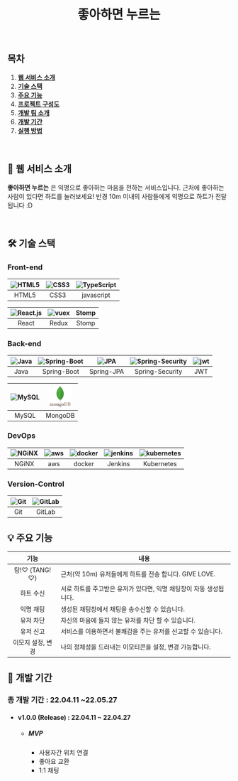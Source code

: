 <div align="center">
  <h1>좋아하면 누르는</h1>
  <br/>
</div>

## 목차

1. [**웹 서비스 소개**](#1)
1. [**기술 스택**](#2)
1. [**주요 기능**](#3)
1. [**프로젝트 구성도**](#4)
1. [**개발 팀 소개**](#5)
1. [**개발 기간**](#6)
1. [**실행 방법**](#7)

<br />

<div id="1"></div>

## 💁 웹 서비스 소개

**좋아하면 누르는** 은 익명으로 좋아하는 마음을 전하는 서비스입니다.
근처에 좋아하는 사람이 있다면 하트를 눌러보세요!
반경 10m 이내의 사람들에게 익명으로 하트가 전달됩니다 :D

<br />

<div id="2"></div>

## 🛠 기술 스택

### **Front-end**

| <img src="https://profilinator.rishav.dev/skills-assets/html5-original-wordmark.svg" alt="HTML5" width="50px" height="50px" /> | <img src="https://profilinator.rishav.dev/skills-assets/css3-original-wordmark.svg" alt="CSS3" width="50px" height="50px" /> | <img src="https://profilinator.rishav.dev/skills-assets/javascript-original.svg" alt="TypeScript" width="50px" height="50px" /> |
| :----------------------------------------------------------------------------------------------------------------------------: | :--------------------------------------------------------------------------------------------------------------------------: | :-----------------------------------------------------------------------------------------------------------------------------: |
|                                                             HTML5                                                              |                                                             CSS3                                                             |                                                           javascript                                                            |

| <img src="https://profilinator.rishav.dev/skills-assets/react-original-wordmark.svg" alt="React.js" width="50px" height="50px" /> | <img src="https://profilinator.rishav.dev/skills-assets/redux-original.svg" alt="vuex" width="50px" height="50px" /> | Stomp |
| :-------------------------------------------------------------------------------------------------------------------------------: | :------------------------------------------------------------------------------------------------------------------: | :---: |
|                                                               React                                                               |                                                        Redux                                                         | Stomp |

### **Back-end**

| <img src="https://profilinator.rishav.dev/skills-assets/java-original-wordmark.svg" alt="Java" width="50px" height="50px" /> | <img src="https://www.seekpng.com/png/full/8-80775_spring-logo-png-transparent-spring-java.png" alt="Spring-Boot" width="50px" height="50px" /> | <img src="https://spring.io/images/projects/spring-data-79cc203ed8c54191215a60f9e5dc638f.svg" alt="JPA" width="50px" height="50px" /> | <img src="https://spring.io/images/projects/spring-security-b712a4cdb778e72eb28b8c55ec39dbd1.svg" alt="Spring-Security" width="50px" height="50px" /> | <img src="https://jwt.io/img/pic_logo.svg" alt="jwt" width="50px" height="50px" /> |
| :----------------------------------------------------------: | :----------------------------------------------------------: | :----------------------------------------------------------: | :----------------------------------------------------------: | :----------------------------------------------------------: |
|                             Java                             |                         Spring-Boot                          |                          Spring-JPA                          |                       Spring-Security                        |                             JWT                              |

| <img src="https://profilinator.rishav.dev/skills-assets/mysql-original-wordmark.svg" alt="MySQL" width="50px" height="50px" /> | <img src="https://raw.githubusercontent.com/devicons/devicon/1119b9f84c0290e0f0b38982099a2bd027a48bf1/icons/mongodb/mongodb-original-wordmark.svg" alt="MongoDB" width="50px" height="50px" /> |
| :----------------------------------------------------------: | :----------------------------------------------------------: |
|                            MySQL                             |                           MongoDB                            |

### **DevOps**

| <img src="https://profilinator.rishav.dev/skills-assets/nginx-original.svg" alt="NGiNX" width="50px" height="50px" /> | <img src="https://pbs.twimg.com/profile_images/1351702967561252865/aXfcETIt_400x400.jpg" alt="aws" width="50px" height="50px" /> | <img src="https://profilinator.rishav.dev/skills-assets/docker-original-wordmark.svg" alt="docker" width="50px" height="50px" /> | <img src="https://www.jenkins.io/images/logos/jenkins/jenkins.svg" alt="jenkins" width="50px" height="50px" /> | <img src="https://upload.wikimedia.org/wikipedia/commons/thumb/3/39/Kubernetes_logo_without_workmark.svg/926px-Kubernetes_logo_without_workmark.svg.png" alt="kubernetes" width="50px" height="50px" /> |
| :----------------------------------------------------------: | :----------------------------------------------------------: | :----------------------------------------------------------: | :----------------------------------------------------------: | :----------------------------------------------------------: |
|                            NGiNX                             |                             aws                              |                            docker                            |                           Jenkins                            |                          Kubernetes                          |

### Version-Control

| <img src="https://upload.wikimedia.org/wikipedia/commons/thumb/e/e0/Git-logo.svg/768px-Git-logo.svg.png?20160811101906" alt="Git" width="50px" height="50px" /> | <img src="https://gitlab.com/uploads/-/system/project/avatar/13083/logo-extra-whitespace.png?width=64" alt="GitLab" width="50px" height="50px" /> |
| :----------------------------------------------------------: | :----------------------------------------------------------: |
|                             Git                              |                            GitLab                            |



## 💡 주요 기능

|       기능        | 내용                                                         |
| :---------------: | ------------------------------------------------------------ |
|   탕!♡ (TANG!♡)   | 근처(약 10m) 유저들에게 하트를 전송 합니다. GIVE LOVE.       |
|     하트 수신     | 서로 하트를 주고받은 유저가 있다면, 익명 채팅창이 자동 생성됩니다. |
|     익명 채팅     | 생성된 채팅창에서 채팅을 송수신할 수 있습니다.               |
|     유저 차단     | 자신의 마음에 들지 않는 유저를 차단 할 수 있습니다.          |
|     유저 신고     | 서비스를 이용하면서 불쾌감을 주는 유저를 신고할 수 있습니다. |
| 이모지 설정, 변경 | 나의 정체성을 드러내는 이모티콘을 설정, 변경 가능합니다.     |



## 📅 개발 기간

### 총 개발 기간 : 22.04.11 ~22.05.27

* ####  v1.0.0 (Release) : 22.04.11 ~ 22.04.27

  * ##### MVP

    * 사용자간 위치 연결
    * 좋아요 교환
    * 1:1 채팅

